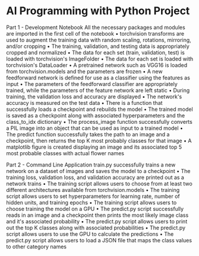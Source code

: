 # AI Programming with Python Project


Part 1 - Development Notebook All the necessary packages and modules are imported in the first cell of the notebook
•	torchvision transforms are used to augment the training data with random scaling, rotations, mirroring, and/or cropping
•	The training, validation, and testing data is appropriately cropped and normalized
•	The data for each set (train, validation, test) is loaded with torchvision's ImageFolder
•	The data for each set is loaded with torchvision's DataLoader
•	A pretrained network such as VGG16 is loaded from torchvision.models and the parameters are frozen
•	A new feedforward network is defined for use as a classifier using the features as input
•	The parameters of the feedforward classifier are appropriately trained, while the parameters of the feature network are left static
•	During training, the validation loss and accuracy are displayed
•	The network's accuracy is measured on the test data
•	There is a function that successfully loads a checkpoint and rebuilds the model
•	The trained model is saved as a checkpoint along with associated hyperparameters and the class_to_idx dictionary
•	The process_image function successfully converts a PIL image into an object that can be used as input to a trained model
•	The predict function successfully takes the path to an image and a checkpoint, then returns the top K most probably classes for that image
•	A matplotlib figure is created displaying an image and its associated top 5 most probable classes with actual flower names



Part 2 - Command Line Application train.py successfully trains a new network on a dataset of images and saves the model to a checkpoint
•	The training loss, validation loss, and validation accuracy are printed out as a network trains
•	The training script allows users to choose from at least two different architectures available from torchvision.models
•	The training script allows users to set hyperparameters for learning rate, number of hidden units, and training epochs
•	The training script allows users to choose training the model on a GPU
•	The predict.py script successfully reads in an image and a checkpoint then prints the most likely image class and it's associated probability
•	The predict.py script allows users to print out the top K classes along with associated probabilities
•	The predict.py script allows users to use the GPU to calculate the predictions
•	The predict.py script allows users to load a JSON file that maps the class values to other category names
